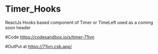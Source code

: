 # Timer_Hooks

ReactJs Hooks based component of Timer or TimeLeft used as a coming soon header

#Code
https://codesandbox.io/s/timer-71ivn

#OutPut at
https://71ivn.csb.app/
